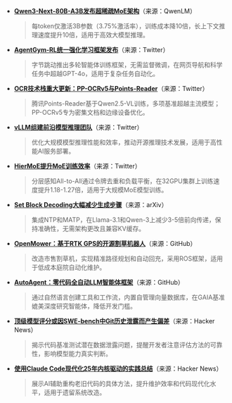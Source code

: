 - **[Qwen3-Next-80B-A3B发布超稀疏MoE架构](https://qwen.ai/blog?id=4074cca80393150c248e508aa62983f9cb7d27cd&from=research.latest-advancements-list)**（来源：QwenLM）  
  > 每token仅激活3B参数（3.75%激活率），训练成本降10倍，长上下文推理速度提升10倍，适用于高效大模型推理。

- **[AgentGym-RL统一强化学习框架发布](https://twitter.com/arankomatsuzaki/status/1965979980971782414)**（来源：Twitter）  
  > 字节跳动推出多轮智能体训练框架，无需监督微调，在网页导航和科学任务中超越GPT-4o，适用于复杂任务自动化。

- **[OCR技术栈重大更新：PP-OCRv5与Points-Reader](https://twitter.com/mervenoyann/status/1966176133894098944)**（来源：Twitter）  
  > 腾讯Points-Reader基于Qwen2.5-VL训练，多项基准超越主流模型；PP-OCRv5专为密集文档和边缘设备优化。

- **[vLLM组建前沿模型推理团队](https://twitter.com/woosuk_k/status/1966245455815487703)**（来源：Twitter）  
  > 优化大规模模型推理性能和效率，推动开源推理技术发展，适用于高性能AI服务部署。

- **[HierMoE提升MoE训练效率](https://twitter.com/gm8xx8/status/1965926377279902022)**（来源：Twitter）  
  > 分层感知All-to-All通过令牌去重和负载平衡，在32GPU集群上训练速度提升1.18-1.27倍，适用于大规模MoE模型训练。

- **[Set Block Decoding大幅减少生成步骤](https://arxiv.org/pdf/2509.07367v1)**（来源：arXiv）  
  > 集成NTP和MATP，在Llama-3.1和Qwen-3上减少3-5倍前向传递，保持准确性，无需架构更改且兼容KV缓存。

- **[OpenMower：基于RTK GPS的开源割草机器人](https://github.com/ClemensElflein/OpenMower)**（来源：GitHub）  
  > 改造市售割草机，实现精准路径规划和自动回充，采用ROS框架，适用于低成本庭院自动化维护。

- **[AutoAgent：零代码全自动LLM智能体框架](https://github.com/HKUDS/AutoAgent)**（来源：GitHub）  
  > 通过自然语言创建工具和工作流，内置自管理向量数据库，在GAIA基准媲美深度研究智能体，降低开发门槛。

- **[顶级模型评分或因SWE-bench中Git历史泄露而产生偏差](https://news.ycombinator.com/item?id=45214670)**（来源：Hacker News）  
  > 揭示代码基准测试潜在数据泄露问题，提醒开发者注意评估方法的可靠性，影响模型能力真实判断。

- **[使用Claude Code现代化25年内核驱动的实践总结](https://news.ycombinator.com/item?id=45163362)**（来源：Hacker News）  
  > 展示AI辅助重构老旧代码的具体方法，提升维护效率和代码现代化水平，适用于遗留系统改造。